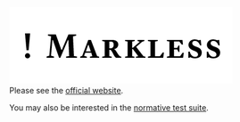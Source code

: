 [![header](assets/markless-logo.png)](https://shirakumo.org/docs/markless)  
Please see the [official website](https://shirakumo.org/docs/markless).

You may also be interested in the [normative test suite](https://shirakumo.org/projects/markless-tests).
